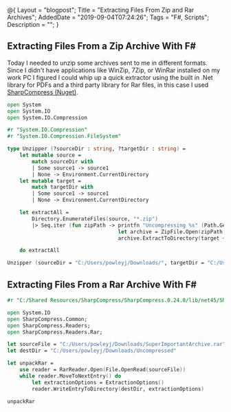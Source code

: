 @{
    Layout = "blogpost";
    Title = "Extracting Files From Zip and Rar Archives";
    AddedDate = "2019-09-04T07:24:26";
    Tags = "F#, Scripts";
    Description = "";
}

## Extracting Files From a Zip Archive With F#

Today I needed to unzip some archives sent to me in different formats. Since I didn't have applications like WinZip, 7Zip, or WinRar installed on my work PC I figured I could whip up a quick extractor using the built in .Net library for PDFs and a third party library for Rar files, in this case I used [SharpCompress (Nuget)](https://www.nuget.org/packages/sharpcompress/).

```fsharp
open System
open System.IO
open System.IO.Compression

#r "System.IO.Compression"
#r "System.IO.Compression.FileSystem"

type Unzipper (?sourceDir : string, ?targetDir : string) =
    let mutable source =
        match sourceDir with
        | Some source1 -> source1
        | None -> Environment.CurrentDirectory
    let mutable target =
        match targetDir with
        | Some source1 -> source1
        | None -> Environment.CurrentDirectory

    let extractAll =
        Directory.EnumerateFiles(source, "*.zip")
        |> Seq.iter (fun zipPath -> printfn "Uncompressing %s" (Path.GetFileName(zipPath))
                                    let archive = ZipFile.Open(zipPath, ZipArchiveMode.Read)
                                    archive.ExtractToDirectory(target + "//" + Path.GetFileNameWithoutExtension(zipPath)))

    do extractAll

Unzipper (sourceDir = "C:/Users/powleyj/Downloads/", targetDir = "C:/Users/powleyj/Downloads/Uncompressed")
```

## Extracting Files From a Rar Archive With F#

```fsharp
#r "C:/Shared Resources/SharpCompress/SharpCompress.0.24.0/lib/net45/SharpCompress.dll"

open System.IO
open SharpCompress.Common;
open SharpCompress.Readers;
open SharpCompress.Readers.Rar;

let sourceFile = "C:/Users/powleyj/Downloads/SuperImportantArchive.rar"
let destDir = "C:/Users/powleyj/Downloads/Uncompressed"

let unpackRar =
    use reader = RarReader.Open(File.OpenRead(sourceFile))
    while reader.MoveToNextEntry() do
        let extractionOptions = ExtractionOptions()
        reader.WriteEntryToDirectory(destDir, extractionOptions)

unpackRar
```
